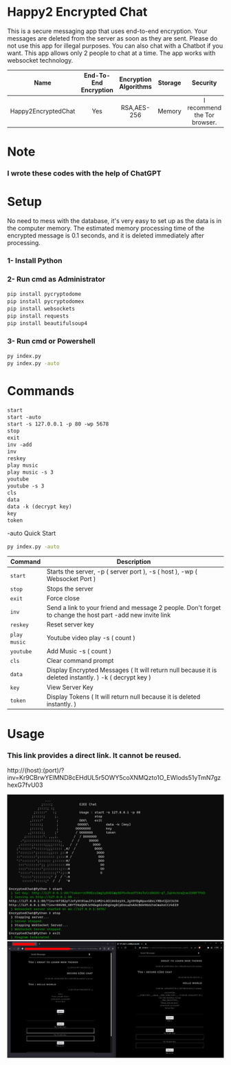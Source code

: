 # Happy2 Encrypted Chat
This is a secure messaging app that uses end-to-end encryption. Your messages are deleted from the server as soon as they are sent. Please do not use this app for illegal purposes. You can also chat with a Chatbot if you want. This app allows only 2 people to chat at a time. The app works with websocket technology.

| Name | End-To-End Encryption | Encryption Algorithms | Storage | Security
| :---: | :---: | :---: | :---: | :---: |
| Happy2EncryptedChat | Yes | RSA,AES-256 | Memory | I recommend the Tor browser.

# Note
### I wrote these codes with the help of ChatGPT

# Setup
No need to mess with the database, it's very easy to set up as the data is in the computer memory. The estimated memory processing time of the encrypted message is 0.1 seconds, and it is deleted immediately after processing.
### 1- Install Python
### 2- Run cmd as Administrator
```cmd
pip install pycryptodome
pip install pycryptodomex
pip install websockets
pip install requests
pip install beautifulsoup4
```
### 3- Run cmd or Powershell
```cmd
py index.py
py index.py -auto
```

# Commands
```
start
start -auto
start -s 127.0.0.1 -p 80 -wp 5678
stop
exit
inv -add
inv
reskey
play music
play music -s 3
youtube
youtube -s 3
cls
data
data -k (decrypt key)
key
token
```
-auto Quick Start
```cmd
py index.py -auto
```
| Command | Description |
| --- | --- |
| `start` | Starts the server, -p ( server port ), -s ( host ), -wp ( Websocket Port ) |
| `stop` | Stops the server |
| `exit` | Force close |
| `inv` | Send a link to your friend and message 2 people. Don't forget to change the host part -add new invite link |
| `reskey` | Reset server key |
| `play music` | Youtube video play -s ( count ) |
| `youtube` | Add Music -s ( count ) |
| `cls` | Clear command prompt |
| `data` | Display Encrypted Messages ( It will return null because it is deleted instantly. ) -k ( decrypt key ) |
| `key` | View Server Key |
| `token` | Display Tokens ( It will return null because it is deleted instantly. ) |

# Usage
### This link provides a direct link. It cannot be reused.
http://(host):(port)/?inv=Kr9CBrwYElMND8cEHdUL5r5OWY5coXNMQzto1O_EWlods51yTmN7gzhexG7fvU03

![alt text](https://raw.githubusercontent.com/h6465617468/Happy2EncryptedChat/main/1.png?raw=true)
![alt text](https://raw.githubusercontent.com/h6465617468/Happy2EncryptedChat/main/2.png?raw=true)
